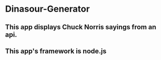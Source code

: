 # Dinasour-Generator
## This app displays Chuck Norris sayings from an api. 
## This app's framework is node.js